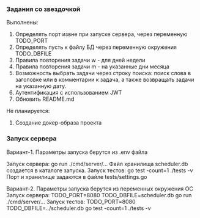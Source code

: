 ### Задания со звездочкой

Выполнены:
1. Определять порт извне при запуске сервера, через переменную TODO_PORT
2. Определять пусть к файлу БД через переменную окружения TODO_DBFILE
3. Правила повторения задачи w - для дней недели
4. Правила повторения задачи m - на указанные дни месяца
5. Возможность выбрать задачи через строку поиска: поиск слова в заголовке или в комментарии к задача, а также возвращать задачи на указанную дату.
6. Аутентификация с использованием JWT
7. Обновить README.md

Не планируется:
1. Создание докер-образа проекта

### Запуск сервера

Вариант-1. Параметры запуска берутся из .env файла

Запуск сервера: go run ./cmd/server/...
Файл хранилища scheduler.db создается в каталоге запуска.
Запуск тестов: go test -count=1 ./tests -v
Порт и хранилище задаются в файле tests/settings.go

Вариант-2. Параметры запуска берутся из переменных окружения ОС
Запуск сервера: 
TODO_PORT=8080 TODO_DBFILE=scheduler.db go run ./cmd/server/...
Запуск тестов: 
TODO_PORT=8080 TODO_DBFILE=../scheduler.db  go test -count=1 ./tests -v



